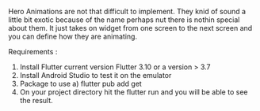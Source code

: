 Hero Animations are not that difficult to implement. They knid of sound a little bit
exotic because of the name perhaps nut there is nothin special about them. 
It just takes on  widget from one screen to the next screen and you can define how they are animating.


Requirements :
1) Install Flutter current version Flutter 3.10  or a version > 3.7
2) Install Android Studio to test it on the emulator
3) Package to use
   a) flutter pub add get
4) On your project directory hit the flutter run and you will be able to see the result.

